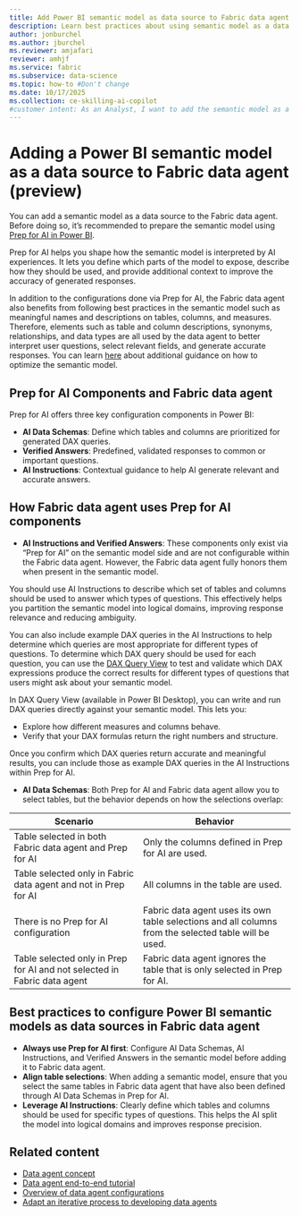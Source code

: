 ```yaml
---
title: Add Power BI semantic model as data source to Fabric data agent (preview)
description: Learn best practices about using semantic model as a data source in Fabric data agent.
author: jonburchel
ms.author: jburchel
ms.reviewer: amjafari
reviewer: amhjf
ms.service: fabric
ms.subservice: data-science
ms.topic: how-to #Don't change
ms.date: 10/17/2025
ms.collection: ce-skilling-ai-copilot
#customer intent: As an Analyst, I want to add the semantic model as a data source to Fabric data agent.
---
```


# Adding a Power BI semantic model as a data source to Fabric data agent (preview)

You can add a semantic model as a data source to the Fabric data agent. Before doing so, it’s recommended to prepare the semantic model using [Prep for AI in Power BI](https://learn.microsoft.com/en-us/power-bi/create-reports/copilot-prepare-data-ai).

Prep for AI helps you shape how the semantic model is interpreted by AI experiences. It lets you define which parts of the model to expose, describe how they should be used, and provide additional context to improve the accuracy of generated responses.

In addition to the configurations done via Prep for AI, the Fabric data agent also benefits from following best practices in the semantic model such as meaningful names and descriptions on tables, columns, and measures. Therefore, elements such as table and column descriptions, synonyms, relationships, and data types are all used by the data agent to better interpret user questions, select relevant fields, and generate accurate responses. You can learn [here](https://learn.microsoft.com/en-us/power-bi/guidance/power-bi-optimization#optimizing-the-data-model) about additional guidance on how to optimize the semantic model.

## Prep for AI Components and Fabric data agent

Prep for AI offers three key configuration components in Power BI:

- **AI Data Schemas**: Define which tables and columns are prioritized for generated DAX queries.
- **Verified Answers**: Predefined, validated responses to common or important questions.
- **AI Instructions**: Contextual guidance to help AI generate relevant and accurate answers.

## How Fabric data agent uses Prep for AI components

- **AI Instructions and Verified Answers**: These components only exist via “Prep for AI” on the semantic model side and are not configurable within the Fabric data agent. However, the Fabric data agent fully honors them when present in the semantic model.

You should use AI Instructions to describe which set of tables and columns should be used to answer which types of questions. This effectively helps you partition the semantic model into logical domains, improving response relevance and reducing ambiguity.

You can also include example DAX queries in the AI Instructions to help determine which queries are most appropriate for different types of questions. To determine which DAX query should be used for each question, you can use the [DAX Query View](https://learn.microsoft.com/en-us/dax/best-practices/dax-user-defined-functions) to test and validate which DAX expressions produce the correct results for different types of questions that users might ask about your semantic model.

In DAX Query View (available in Power BI Desktop), you can write and run DAX queries directly against your semantic model. This lets you:

- Explore how different measures and columns behave.
- Verify that your DAX formulas return the right numbers and structure.

Once you confirm which DAX queries return accurate and meaningful results, you can include those as example DAX queries in the AI Instructions within Prep for AI.

- **AI Data Schemas**: Both Prep for AI and Fabric data agent allow you to select tables, but the behavior depends on how the selections overlap:

| Scenario | Behavior |
|-----------|-----------|
| Table selected in both Fabric data agent and Prep for AI | Only the columns defined in Prep for AI are used. |
| Table selected only in Fabric data agent and not in Prep for AI | All columns in the table are used. |
| There is no Prep for AI configuration | Fabric data agent uses its own table selections and all columns from the selected table will be used. |
| Table selected only in Prep for AI and not selected in Fabric data agent | Fabric data agent ignores the table that is only selected in Prep for AI. |

## Best practices to configure Power BI semantic models as data sources in Fabric data agent

- **Always use Prep for AI first**: Configure AI Data Schemas, AI Instructions, and Verified Answers in the semantic model before adding it to Fabric data agent.
- **Align table selections**: When adding a semantic model, ensure that you select the same tables in Fabric data agent that have also been defined through AI Data Schemas in Prep for AI.
- **Leverage AI Instructions**: Clearly define which tables and columns should be used for specific types of questions. This helps the AI split the model into logical domains and improves response precision.

## Related content

- [Data agent concept](concept-data-agent.md)
- [Data agent end-to-end tutorial](data-agent-end-to-end-tutorial.md)
- [Overview of data agent configurations](data-agent-configurations.md)
- [Adapt an iterative process to developing data agents](../data-science/develop-iterative-process-data-agent.md)


